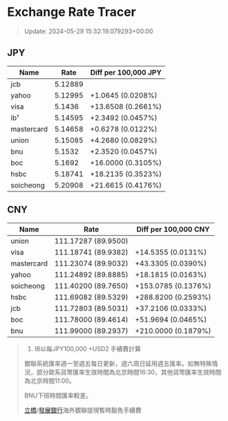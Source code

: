 # Exchange Rate Tracer

> Update: 2024-05-29 15:32:19.079293+00:00

## JPY

| Name       |    Rate | Diff per 100,000 JPY   |
|------------|---------|------------------------|
| jcb        | 5.12889 |                        |
| yahoo      | 5.12995 | +1.0645 (0.0208%)      |
| visa       | 5.1436  | +13.6508 (0.2661%)     |
| ib¹        | 5.14595 | +2.3492 (0.0457%)      |
| mastercard | 5.14658 | +0.6278 (0.0122%)      |
| union      | 5.15085 | +4.2680 (0.0829%)      |
| bnu        | 5.1532  | +2.3520 (0.0457%)      |
| boc        | 5.1692  | +16.0000 (0.3105%)     |
| hsbc       | 5.18741 | +18.2135 (0.3523%)     |
| soicheong  | 5.20908 | +21.6615 (0.4176%)     |

## CNY

| Name       | Rate                | Diff per 100,000 CNY   |
|------------|---------------------|------------------------|
| union      | 111.17287	(89.9500) |                        |
| visa       | 111.18741	(89.9382) | +14.5355 (0.0131%)     |
| mastercard | 111.23074	(89.9032) | +43.3305 (0.0390%)     |
| yahoo      | 111.24892	(89.8885) | +18.1815 (0.0163%)     |
| soicheong  | 111.40200	(89.7650) | +153.0785 (0.1376%)    |
| hsbc       | 111.69082	(89.5329) | +288.8200 (0.2593%)    |
| jcb        | 111.72803	(89.5031) | +37.2106 (0.0333%)     |
| boc        | 111.78000	(89.4614) | +51.9694 (0.0465%)     |
| bnu        | 111.99000	(89.2937) | +210.0000 (0.1879%)    |


> 1. IB以每JPY100,000 +USD2 手續費計算
>
> 銀聯系統匯率週一至週五每日更新，週六周日延用週五匯率。如無特殊情況，部分歐系貨幣匯率生效時間為北京時間16:30，其他貨幣匯率生效時間為北京時間11:00。
>
> BNU下班時間匯率較差。
>
> [立橋](https://www.wlbank.com.mo/uploads/ueditor/file/20181211/1544536513900230.pdf)/[發展銀行](https://www.mdb.com.mo/Service_Charges_20230728.pdf)海外銀聯提現暫時豁免手續費


